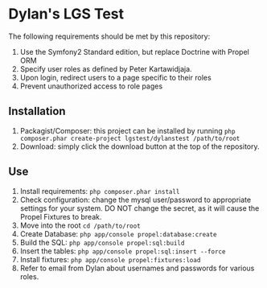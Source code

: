 Dylan's LGS Test
========================

The following requirements should be met by this repository:

  1. Use the Symfony2 Standard edition, but replace Doctrine with Propel ORM
  2. Specify user roles as defined by Peter Kartawidjaja.
  3. Upon login, redirect users to a page specific to their roles
  4. Prevent unauthorized access to role pages

Installation 
-----
  
  1. Packagist/Composer: this project can be installed by running `php composer.phar create-project lgstest/dylanstest /path/to/root`
  2. Download: simply click the download button at the top of the repository. 
  
Use
-----

  1. Install requirements: `php composer.phar install`
  2. Check configuration: change the mysql user/password to appropriate settings for your 
     system. DO NOT change the secret, as it will cause the Propel Fixtures to break.
  3. Move into the root `cd /path/to/root`
  4. Create Database: `php app/console propel:database:create`
  5. Build the SQL: `php app/console propel:sql:build`
  6. Insert the tables: `php app/console propel:sql:insert --force`
  7. Install fixtures: `php app/console propel:fixtures:load`
  8. Refer to email from Dylan about usernames and passwords for various roles.